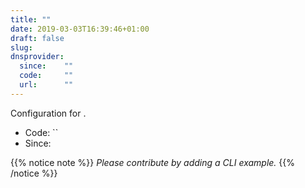 ```yaml
---
title: ""
date: 2019-03-03T16:39:46+01:00
draft: false
slug: 
dnsprovider:
  since:    ""
  code:     ""
  url:      ""
---
```


<!-- THIS DOCUMENTATION IS AUTO-GENERATED. PLEASE DO NOT EDIT. -->
<!-- providers/dns/directadmin/directadmin.toml -->
<!-- THIS DOCUMENTATION IS AUTO-GENERATED. PLEASE DO NOT EDIT. -->


Configuration for []().


<!--more-->

- Code: ``
- Since: 


{{% notice note %}}
_Please contribute by adding a CLI example._
{{% /notice %}}








<!-- THIS DOCUMENTATION IS AUTO-GENERATED. PLEASE DO NOT EDIT. -->
<!-- providers/dns/directadmin/directadmin.toml -->
<!-- THIS DOCUMENTATION IS AUTO-GENERATED. PLEASE DO NOT EDIT. -->
